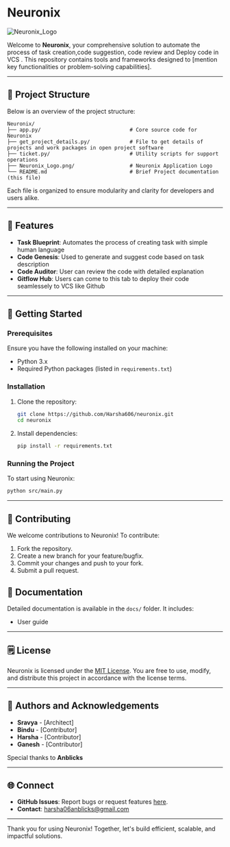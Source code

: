 # Neuronix

![Neuronix_Logo](https://github.com/user-attachments/assets/e5ae8d82-cefd-4ec9-a1c2-4de2602048a1)



Welcome to **Neuronix**, your comprehensive solution to automate the process of task creation,code suggestion, code review and Deploy code in VCS . This repository contains tools and frameworks designed to [mention key functionalities or problem-solving capabilities].

---

## 📂 Project Structure

Below is an overview of the project structure:

```
Neuronix/
├── app.py/                             # Core source code for Neuronix
├── get_project_details.py/             # File to get details of projects and work packages in open project software
├── ticket.py/                          # Utility scripts for support operations
├── Neuronix_Logo.png/                  # Neuronix Application Logo
└── README.md                           # Brief Project documentation (this file)
```

Each file is organized to ensure modularity and clarity for developers and users alike.

---

## 🌟 Features

- **Task Blueprint**: Automates the process of creating task with simple human language
- **Code Genesis**: Used to generate and suggest code based on task description
- **Code Auditor**: User can review the code with detailed explanation
- **Gitflow Hub**: Users can come to this tab to deploy their code seamlessely to VCS like Github

---

## 🚀 Getting Started

### Prerequisites
Ensure you have the following installed on your machine:

- Python 3.x
- Required Python packages (listed in `requirements.txt`)

### Installation

1. Clone the repository:
   ```bash
   git clone https://github.com/Harsha606/neuronix.git
   cd neuronix
   ```

2. Install dependencies:
   ```bash
   pip install -r requirements.txt
   ```

### Running the Project

To start using Neuronix:

```bash
python src/main.py
```

---

## 🤝 Contributing

We welcome contributions to Neuronix! To contribute:

1. Fork the repository.
2. Create a new branch for your feature/bugfix.
3. Commit your changes and push to your fork.
4. Submit a pull request.



## 📖 Documentation

Detailed documentation is available in the `docs/` folder. It includes:

- User guide
---

## 🗒️ License

Neuronix is licensed under the [MIT License](LICENSE). You are free to use, modify, and distribute this project in accordance with the license terms.

---

## 👥 Authors and Acknowledgements

- **Sravya** - [Architect]
- **Bindu** - [Contributor]
- **Harsha** - [Contributor]
- **Ganesh** - [Contributor]

Special thanks to **Anblicks**

---

## 🌐 Connect

- **GitHub Issues**: Report bugs or request features [here](https://github.com/Harsha606/neuronix/issues).
- **Contact**: harsha06anblicks@gmail.com

---

Thank you for using Neuronix! Together, let's build efficient, scalable, and impactful solutions.

